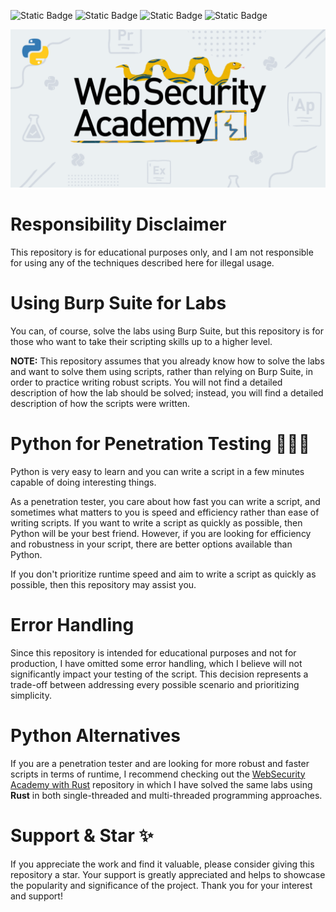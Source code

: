 ![Static Badge](https://img.shields.io/badge/Developed%20on-GNU%20Linux-red)
![Static Badge](https://img.shields.io/badge/Python-v3.11.5-bright)
![Static Badge](https://img.shields.io/badge/License-GPLv3-yellow)
![Static Badge](https://img.shields.io/badge/Number%20of%20labs-72-blue)

![WebScurity Academy](./web-security-python.png)

# Responsibility Disclaimer

This repository is for educational purposes only, and I am not responsible for using any of the techniques described here for illegal usage.

# Using Burp Suite for Labs

You can, of course, solve the labs using Burp Suite, but this repository is for those who want to take their scripting skills up to a higher level.

**NOTE:** This repository assumes that you already know how to solve the labs and want to solve them using scripts, rather than relying on Burp Suite, in order to practice writing robust scripts.
You will not find a detailed description of how the lab should be solved; instead, you will find a detailed description of how the scripts were written.

# Python for Penetration Testing 👨🏻‍💻

Python is very easy to learn and you can write a script in a few minutes capable of doing interesting things.

As a penetration tester, you care about how fast you can write a script, and sometimes what matters to you is speed and efficiency rather than ease of writing scripts. If you want to write a script as quickly as possible, then Python will be your best friend. However, if you are looking for efficiency and robustness in your script, there are better options available than Python.

If you don't prioritize runtime speed and aim to write a script as quickly as possible, then this repository may assist you.

# Error Handling

Since this repository is intended for educational purposes and not for production, I have omitted some error handling, which I believe will not significantly impact your testing of the script. This decision represents a trade-off between addressing every possible scenario and prioritizing simplicity.

# Python Alternatives

If you are a penetration tester and are looking for more robust and faster scripts in terms of runtime, I recommend checking out the [WebSecurity Academy with Rust](https://github.com/elqal3awii/WebSecurity-Academy-with-Rust) repository in which I have solved the same labs using **Rust** in both single-threaded and multi-threaded programming approaches.

# Support & Star ✨

If you appreciate the work and find it valuable, please consider giving this repository a star. Your support is greatly appreciated and helps to showcase the popularity and significance of the project. Thank you for your interest and support!

